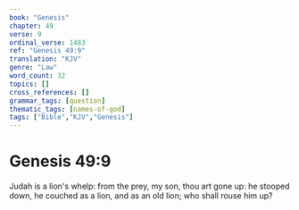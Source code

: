 ```yaml
---
book: "Genesis"
chapter: 49
verse: 9
ordinal_verse: 1483
ref: "Genesis 49:9"
translation: "KJV"
genre: "Law"
word_count: 32
topics: []
cross_references: []
grammar_tags: [question]
thematic_tags: [names-of-god]
tags: ["Bible","KJV","Genesis"]
---
```


# Genesis 49:9

Judah is a lion's whelp: from the prey, my son, thou art gone up: he stooped down, he couched as a lion, and as an old lion; who shall rouse him up?
